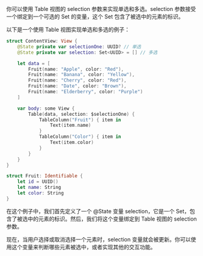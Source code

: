 
你可以使用 Table 视图的 selection 参数来实现单选和多选。selection 参数接受一个绑定到一个可选的 Set 的变量，这个 Set 包含了被选中的元素的标识。

以下是一个使用 Table 视图实现单选和多选的例子：

```swift
struct ContentView: View {
    @State private var selectionOne: UUID? // 单选
    @State private var selection: Set<UUID> = [] // 多选

    let data = [
        Fruit(name: "Apple", color: "Red"),
        Fruit(name: "Banana", color: "Yellow"),
        Fruit(name: "Cherry", color: "Red"),
        Fruit(name: "Date", color: "Brown"),
        Fruit(name: "Elderberry", color: "Purple")
    ]

    var body: some View {
        Table(data, selection: $selectionOne) {
            TableColumn("Fruit") { item in
                Text(item.name)
            }
            TableColumn("Color") { item in
                Text(item.color)
            }
        }
    }
}

struct Fruit: Identifiable {
    let id = UUID()
    let name: String
    let color: String
}
```

在这个例子中，我们首先定义了一个 @State 变量 selection，它是一个 Set，包含了被选中的元素的标识。然后，我们将这个变量绑定到 Table 视图的 selection 参数。

现在，当用户选择或取消选择一个元素时，selection 变量就会被更新。你可以使用这个变量来判断哪些元素被选中，或者实现其他的交互功能。

